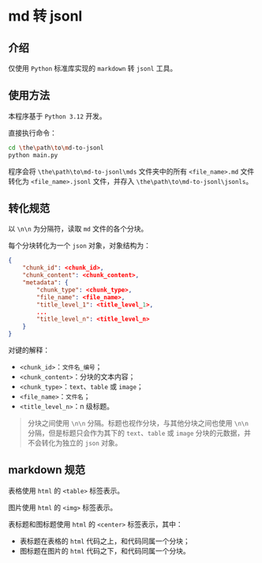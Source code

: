 # md 转 jsonl

## 介绍

仅使用 `Python` 标准库实现的 `markdown` 转 `jsonl` 工具。

## 使用方法

本程序基于 `Python 3.12` 开发。

直接执行命令：

```bash
cd \the\path\to\md-to-jsonl
python main.py
```

程序会将 `\the\path\to\md-to-jsonl\mds` 文件夹中的所有 `<file_name>.md` 文件转化为 `<file_name>.jsonl` 文件，并存入 `\the\path\to\md-to-jsonl\jsonls`。

## 转化规范

以 `\n\n` 为分隔符，读取 `md` 文件的各个分块。

每个分块转化为一个 `json` 对象，对象结构为：

```json
{
    "chunk_id": <chunk_id>,
    "chunk_content": <chunk_content>,
    "metadata": {
        "chunk_type": <chunk_type>,
        "file_name": <file_name>,
        "title_level_1": <title_level_1>,
        ...
        "title_level_n": <title_level_n>
    }
}
```

对键的解释：

- `<chunk_id>`：`文件名_编号`；
- `<chunk_content>`：分块的文本内容；
- `<chunk_type>`：`text`、`table` 或 `image`；
- `<file_name>`：`文件名`；
- `<title_level_n>`：n 级标题。

> 分块之间使用 `\n\n` 分隔。标题也视作分块，与其他分块之间也使用 `\n\n` 分隔，但是标题只会作为其下的 `text`、`table` 或 `image` 分块的元数据，并不会转化为独立的 `json` 对象。

## markdown 规范

表格使用 `html` 的 `<table>` 标签表示。

图片使用 `html` 的 `<img>` 标签表示。

表标题和图标题使用 `html` 的 `<center>` 标签表示，其中：

- 表标题在表格的 `html` 代码之上，和代码同属一个分块；
- 图标题在图片的 `html` 代码之下，和代码同属一个分块。
